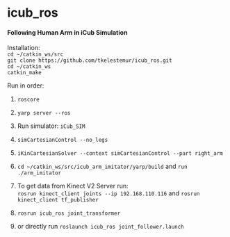 # icub_ros

#### Following Human Arm in iCub Simulation

Installation:  
`cd ~/catkin_ws/src`   
`git clone https://github.com/tkelestemur/icub_ros.git`   
`cd ~/catkin_ws`   
`catkin_make`

Run in order:  
1. `roscore`
2. `yarp server --ros`  
3. Run simulator: `iCub_SIM`  
4. `simCartesianControl --no_legs`   
5. `iKinCartesianSolver --context simCartesianControl --part right_arm`   
5. `cd ~/catkin_ws/src/icub_arm_imitator/yarp/build` and `run ./arm_imitator`

7. To get data from Kinect V2 Server run:   
`rosrun kinect_client joints --ip 192.168.110.116`
and `rosrun kinect_client tf_publisher`
8. `rosrun icub_ros joint_transformer`
9. or directly run `roslaunch icub_ros joint_follower.launch`
